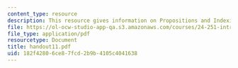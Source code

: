 ```yaml
---
content_type: resource
description: This resource gives information on Propositions and Indexicals.
file: https://ol-ocw-studio-app-qa.s3.amazonaws.com/courses/24-251-introduction-to-philosophy-of-language-spring-2005/182f42806ce87fcd2b9b4105c4041638_handout11.pdf
file_type: application/pdf
resourcetype: Document
title: handout11.pdf
uid: 182f4280-6ce8-7fcd-2b9b-4105c4041638
---
```

